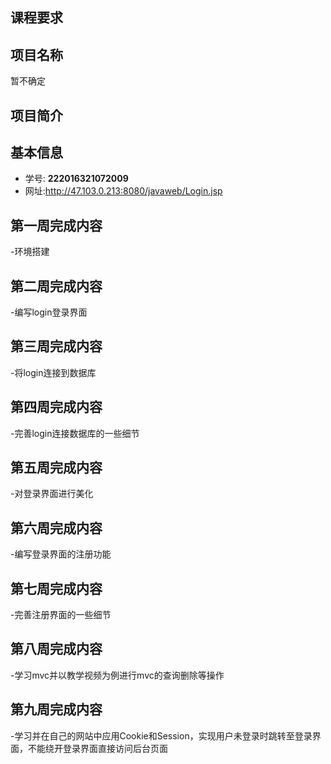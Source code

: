 ## 课程要求
 
## 项目名称
暂不确定
## 项目简介

## 基本信息

- 学号: **222016321072009**
- 网址:http://47.103.0.213:8080/javaweb/Login.jsp


## 第一周完成内容

-环境搭建

## 第二周完成内容

-编写login登录界面

## 第三周完成内容

-将login连接到数据库

## 第四周完成内容

-完善login连接数据库的一些细节

## 第五周完成内容

-对登录界面进行美化

## 第六周完成内容

-编写登录界面的注册功能

## 第七周完成内容

-完善注册界面的一些细节

## 第八周完成内容

-学习mvc并以教学视频为例进行mvc的查询删除等操作

## 第九周完成内容

-学习并在自己的网站中应用Cookie和Session，实现用户未登录时跳转至登录界面，不能绕开登录界面直接访问后台页面
